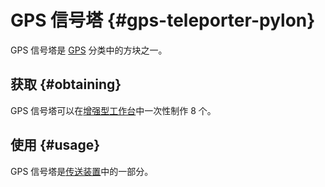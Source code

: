 # GPS 信号塔 {#gps-teleporter-pylon}

GPS 信号塔是 [GPS](/GPS) 分类中的方块之一。

## 获取 {#obtaining}

GPS 信号塔可以在[增强型工作台](/Enhanced-Crafting-Table)中一次性制作 8 个。

## 使用 {#usage}

GPS 信号塔是[传送装置](/Teleporter)中的一部分。
